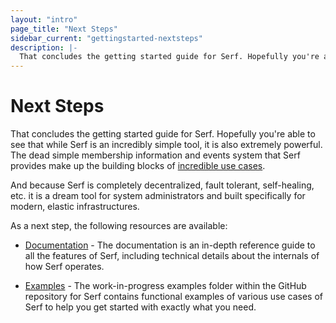 ```yaml
---
layout: "intro"
page_title: "Next Steps"
sidebar_current: "gettingstarted-nextsteps"
description: |-
  That concludes the getting started guide for Serf. Hopefully you're able to see that while Serf is an incredibly simple tool, it is also extremely powerful. The dead simple membership information and events system that Serf provides make up the building blocks of incredible use cases.
---
```


# Next Steps

That concludes the getting started guide for Serf. Hopefully you're able to
see that while Serf is an incredibly simple tool, it is also extremely
powerful. The dead simple membership information and events system that
Serf provides make up the building blocks of [incredible use cases](/docs/intro/use-cases.html.markdown).

And because Serf is completely decentralized, fault tolerant, self-healing,
etc. it is a dream tool for system administrators and built specifically
for modern, elastic infrastructures.

As a next step, the following resources are available:

* [Documentation](/docs/index.html.markdown) - The documentation is an in-depth reference
  guide to all the features of Serf, including technical details about the
  internals of how Serf operates.

* [Examples](https://github.com/hashicorp/serf/tree/master/demo) - The work-in-progress examples folder within the GitHub
  repository for Serf contains functional examples of various use cases
  of Serf to help you get started with exactly what you need.
